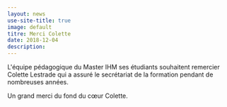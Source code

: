 ```yaml
---
layout: news
use-site-title: true
image: default
titre: Merci Colette
date: 2018-12-04
description: 
---
```


L'équipe pédagogique du Master IHM ses étudiants souhaitent remercier Colette Lestrade qui a assuré le secrétariat de la formation pendant de nombreuses années. 

Un grand merci du fond du cœur Colette.
